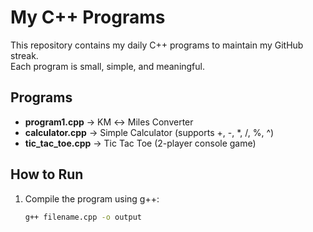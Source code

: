 # My C++ Programs

This repository contains my daily C++ programs to maintain my GitHub streak.  
Each program is small, simple, and meaningful.

## Programs
- **program1.cpp** → KM ↔ Miles Converter  
- **calculator.cpp** → Simple Calculator (supports +, -, *, /, %, ^)  
- **tic_tac_toe.cpp** → Tic Tac Toe (2-player console game)

## How to Run
1. Compile the program using g++:
   ```bash
   g++ filename.cpp -o output
